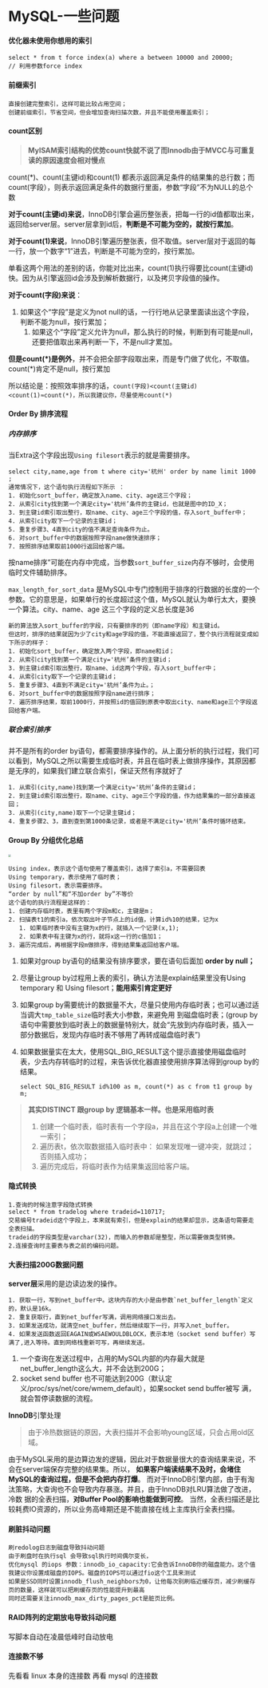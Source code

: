 # MySQL-一些问题




#### 优化器未使用你想用的索引

```mysql
select * from t force index(a) where a between 10000 and 20000;
// 利用参数force index
```
<!--more-->

#### 前缀索引

```
直接创建完整索引，这样可能比较占用空间；
创建前缀索引，节省空间，但会增加查询扫描次数，并且不能使用覆盖索引；
```

#### count区别

> **MyISAM索引结构的优势count快就不说了而Innodb由于MVCC与可重复读的原因速度会相对慢点**

count(*)、count(主键id)和count(1) 都表示返回满足条件的结果集的总行数；而count(字段），则表示返回满足条件的数据行里面，参数“字段”不为NULL的总个数

**对于count(主键id)来说**，InnoDB引擎会遍历整张表，把每一行的id值都取出来，返回给server层。server层拿到id后，**判断是不可能为空的，就按行累加**。

**对于count(1)来说**，InnoDB引擎遍历整张表，但不取值。server层对于返回的每一行，放一个数字“1”进去，判断是不可能为空的，按行累加。

单看这两个用法的差别的话，你能对比出来，count(1)执行得要比count(主键id)快。因为从引擎返回id会涉及到解析数据行，以及拷贝字段值的操作。

**对于count(字段)来说**：

1. 如果这个“字段”是定义为not null的话，一行行地从记录里面读出这个字段，判断不能为null，按行累加；
   1. 如果这个“字段”定义允许为null，那么执行的时候，判断到有可能是null，还要把值取出来再判断一下，不是null才累加。

**但是count(\*)是例外**，并不会把全部字段取出来，而是专门做了优化，不取值。count(*)肯定不是null，按行累加

所以结论是：按照效率排序的话，`count(字段)<count(主键id)<count(1)≈count(*)，所以我建议你，尽量使用count(*)`



#### Order By 排序流程

##### 内存排序

当Extra这个字段出现`Using filesort`表示的就是需要排序。

```mysql
select city,name,age from t where city='杭州' order by name limit 1000  ;
通常情况下，这个语句执行流程如下所示 ：
1. 初始化sort_buffer，确定放入name、city、age这三个字段；
2. 从索引city找到第一个满足city='杭州’条件的主键id，也就是图中的ID_X；
3. 到主键id索引取出整行，取name、city、age三个字段的值，存入sort_buffer中；
4. 从索引city取下一个记录的主键id；
5. 重复步骤3、4直到city的值不满足查询条件为止。
6. 对sort_buffer中的数据按照字段name做快速排序；
7. 按照排序结果取前1000行返回给客户端。
```

按name排序”可能在内存中完成，当参数`sort_buffer_size`内存不够时，会使用临时文件辅助排序。

`max_length_for_sort_data` 是MySQL中专门控制用于排序的行数据的长度的一个参数。它的意思是，如果单行的长度超过这个值，MySQL就认为单行太大，要换一个算法。city、name、age 这三个字段的定义总长度是36

```
新的算法放入sort_buffer的字段，只有要排序的列（即name字段）和主键id。
但这时，排序的结果就因为少了city和age字段的值，不能直接返回了，整个执行流程就变成如下所示的样子：
1. 初始化sort_buffer，确定放入两个字段，即name和id；
2. 从索引city找到第一个满足city='杭州’条件的主键id；
3. 到主键id索引取出整行，取name、id这两个字段，存入sort_buffer中；
4. 从索引city取下一个记录的主键id；
5. 重复步骤3、4直到不满足city='杭州’条件为止。；
6. 对sort_buffer中的数据按照字段name进行排序；
7. 遍历排序结果，取前1000行，并按照id的值回到原表中取出city、name和age三个字段返回给客户端。
```

##### 联合索引排序

并不是所有的order by语句，都需要排序操作的。从上面分析的执行过程，我们可以看到，MySQL之所以需要生成临时表，并且在临时表上做排序操作，其原因都是无序的，如果我们建立联合索引，保证天然有序就好了

```
1. 从索引(city,name)找到第一个满足city='杭州’条件的主键id；
2. 到主键id索引取出整行，取name、city、age三个字段的值，作为结果集的一部分直接返回；
3. 从索引(city,name)取下一个记录主键id；
4. 重复步骤2、3，直到查到第1000条记录，或者是不满足city='杭州’条件时循环结束。
```



#### Group By 分组优化总结

<img src="https://yakax-version2.oss-cn-chengdu.aliyuncs.com/blog/mysql/group by.png!print" style="zoom: 33%;" />

```apl
Using index，表示这个语句使用了覆盖索引，选择了索引a，不需要回表
Using temporary，表示使用了临时表；
Using filesort，表示需要排序。
“order by null”和“不加order by”不等价
这个语句的执行流程是这样的：
1. 创建内存临时表，表里有两个字段m和c，主键是m；
2. 扫描表t1的索引a，依次取出叶子节点上的id值，计算id%10的结果，记为x
   1. 如果临时表中没有主键为x的行，就插入一个记录(x,1);
   2. 如果表中有主键为x的行，就将x这一行的c值加1；
3. 遍历完成后，再根据字段m做排序，得到结果集返回给客户端。  
```

1. 如果对group by语句的结果没有排序要求，要在语句后面加 **order by null；**

2. 尽量让group by过程用上表的索引，确认方法是explain结果里没有Using temporary 和 Using filesort；**能用索引肯定更好**

3. 如果group by需要统计的数据量不大，尽量只使用内存临时表；也可以通过适当调大`tmp_table_size`临时表大小参数，来避免用
    到磁盘临时表；(group by语句中需要放到临时表上的数据量特别大，就会“先放到内存临时表，插入一部分数据后，发现内存临时表不够用了再转成磁盘临时表”)

4. 如果数据量实在太大，使用SQL_BIG_RESULT这个提示直接使用磁盘临时表，少去内存转临时的过程，来告诉优化器直接使用排序算法得到group by的结果。 

   `select SQL_BIG_RESULT id%100 as m, count(*) as c from t1 group by m;`



> **其实DISTINCT 跟group by 逻辑基本一样。也是采用临时表**
>
> 1. 创建一个临时表，临时表有一个字段a，并且在这个字段a上创建一个唯一索引；
> 2. 遍历表t，依次取数据插入临时表中：
> 如果发现唯一键冲突，就跳过；
> 否则插入成功；
> 3. 遍历完成后，将临时表作为结果集返回给客户端。

#### 隐式转换

```mysql
1.查询的时候注意字段隐式转换
select * from tradelog where tradeid=110717;
交易编号tradeid这个字段上，本来就有索引，但是explain的结果却显示，这条语句需要走全表扫描。
tradeid的字段类型是varchar(32)，而输入的参数却是整型，所以需要做类型转换。
2.连接查询时主要表与表之前的编码问题。
```



#### 大表扫描200G数据问题

**server层**采用的是边读边发的操作。

```
1. 获取一行，写到net_buffer中。这块内存的大小是由参数`net_buffer_length`定义的，默认是16k。
2. 重复获取行，直到net_buffer写满，调用网络接口发出去。
3. 如果发送成功，就清空net_buffer，然后继续取下一行，并写入net_buffer。
4. 如果发送函数返回EAGAIN或WSAEWOULDBLOCK，表示本地（socket send buffer）写满了,进入等待。直到网络栈重新可写，再继续发送。
```

1. 一个查询在发送过程中，占用的MySQL内部的内存最大就是net_buffer_length这么大，并不会达到200G；
2. socket send buffer 也不可能达到200G（默认定义/proc/sys/net/core/wmem_default），如果socket send buffer被写
满，就会暂停读数据的流程。

**InnoDB**引擎处理

> 由于冷热数据链的原因，大表扫描并不会影响young区域，只会占用old区域。



由于MySQL采用的是边算边发的逻辑，因此对于数据量很大的查询结果来说，不会在server端保存完整的结果集。所以，
**如果客户端读结果不及时，会堵住MySQL的查询过程，但是不会把内存打爆**。
而对于InnoDB引擎内部，由于有淘汰策略，大查询也不会导致内存暴涨。并且，由于InnoDB对LRU算法做了改进，冷数
据的全表扫描，**对Buffer Pool的影响也能做到可控**。
当然，全表扫描还是比较耗费IO资源的，所以业务高峰期还是不能直接在线上主库执行全表扫描。



#### 刷脏抖动问题

```
刷redolog日志到磁盘导致抖动问题
由于刷盘时在执行sql 会导致sql执行时间偶尔变长，
优化mysql 的iops 参数：innodb_io_capacity:它会告诉InnoDB你的磁盘能力。这个值我建议你设置成磁盘的IOPS。磁盘的IOPS可以通过fio这个工具来测试
如果是SSD同时设置innodb_flush_neighbors为0，让他每次别刷临近缓存页，减少刷缓存页的数量，这样就可以把刷缓存页的性能提升到最高
同时还需要关注innodb_max_dirty_pages_pct是脏页比例。
```



#### RAID阵列的定期放电导致抖动问题

写脚本自动在凌晨低峰时自动放电

#### 连接数不够

先看看 linux 本身的连接数 再看 mysql 的连接数






